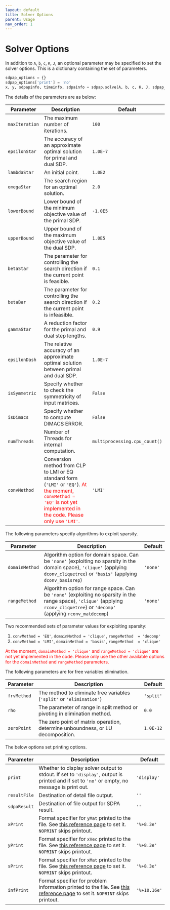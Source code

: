 ```yaml
---
layout: default
title: Solver Options
parent: Usage
nav_order: 1
---
```


# Solver Options

In addition to `A`, `b`, `c`, `K`, `J`, an optional parameter may be specified to set the solver options. This is a dictionary containing the set of parameters.

```python
sdpap_options = {}
sdpap_options['print'] = 'no'
x, y, sdpapinfo, timeinfo, sdpainfo = sdpap.solve(A, b, c, K, J, sdpap_options)
```

The details of the parameters are as below:

| Parameter | Description | Default |
|-----------|-------------|---------|
| `maxIteration` | The maximum number of iterations. | `100` |
| `epsilonStar` | The accuracy of an approximate optimal solution for primal and dual SDP. | `1.0E-7` |
| `lambdaStar` | An initial point. | `1.0E2` |
| `omegaStar` | The search region for an optimal solution. | `2.0` |
| `lowerBound` | Lower bound of the minimum objective value of the primal SDP. | `-1.0E5` |
| `upperBound` | Upper bound of the maximum objective value of the dual SDP. | `1.0E5` |
| `betaStar` | The parameter for controlling the search direction if the current point is feasible. | `0.1` |
| `betaBar` | The parameter for controlling the search direction if the current point is infeasible. | `0.2` |
| `gammaStar` | A reduction factor for the primal and dual step lengths. | `0.9` |
| `epsilonDash` | The relative accuracy of an approximate optimal solution between primal and dual SDP. | `1.0E-7` |
| `isSymmetric` | Specify whether to check the symmetricity of input matrices. | `False` |
| `isDimacs` | Specify whether to compute DIMACS ERROR. | `False` |
| `numThreads` | Number of Threads for internal computation. | `multiprocessing.cpu_count()` |
| `convMethod` | Conversion method from CLP to LMI or EQ standard form (`'LMI'` or `'EQ'`). <span style="color:red">At the moment, `convMethod = 'EQ'` is not yet implemented in the code. Please only use `'LMI'`.</span> | `'LMI'` |

The following parameters specify algorithms to exploit sparsity.

| Parameter | Description | Default |
|-----------|-------------|---------|
| `domainMethod` | Algorithm option for domain space. Can be `'none'` (exploiting no sparsity in the domain space), `'clique'` (applying `dconv_cliquetree`) or `'basis'` (applying `dconv_basisrep`) | `'none'` |
| `rangeMethod` | Algorithm option for range space. Can be `'none'` (exploiting no sparsity in the range space), `'clique'` (applying `rconv_cliquetree`) or `'decomp'` (applying `rconv_matdecomp`) | `'none'` |

Two recommended sets of parameter values for exploiting sparsity:

1. `convMethod = 'EQ'`, `domainMethod = 'clique'`, `rangeMethod  = 'decomp'`
2. `convMethod = 'LMI'`, `domainMethod = 'basis'`, `rangeMethod  = 'clique'`

<span style="color:red">At the moment, `domainMethod = 'clique'` and `rangeMethod = 'clique'` are not yet implemented in the code. Please only use the other available options for the `domainMethod` and `rangeMethod` parameters.</span>

The following parameters are for free variables elimination.

| Parameter | Description | Default |
|-----------|-------------|---------|
| `frvMethod` | The method to eliminate free variables (`'split'` or `'elimination'`) | `'split'` |
| `rho` | The parameter of range in split method or pivoting in elimination method. | `0.0` |
| `zeroPoint` | The zero point of matrix operation, determine unboundness, or LU decomposition. | `1.0E-12` |

The below options set printing options.

| Parameter | Description | Default |
|-----------|-------------|---------|
| `print` | Whether to display solver output to stdout. If set to `'display'`, output is printed and if set to `'no'` or empty, no message is print out. | `'display'` |
| `resultFile` | Destination of detail file output. | `''` |
| `sdpaResult` | Destination of file output for SDPA result. | `''` |
| `xPrint` | Format specifier for `yMat` printed to the file. See [this reference page](https://www.cplusplus.com/reference/cstdio/fprintf/) to set it. `NOPRINT` skips printout. | `'%+8.3e'` |
| `yPrint` | Format specifier for `xVec` printed to the file. See [this reference page](https://www.cplusplus.com/reference/cstdio/fprintf/) to set it. `NOPRINT` skips printout. | `'%+8.3e'` |
| `sPrint` | Format specifier for `xMat` printed to the file. See [this reference page](https://www.cplusplus.com/reference/cstdio/fprintf/) to set it. `NOPRINT` skips printout. | `'%+8.3e'` |
| `infPrint` | Format specifier for problem information printed to the file. See [this reference page](https://www.cplusplus.com/reference/cstdio/fprintf/) to set it. `NOPRINT` skips printout. | `'%+10.16e'` |
